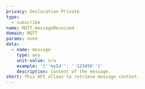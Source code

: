 ```yaml
---
privacy: Geolocation Private
type:
  - subscribe
name: MQTT.messageReceived
domain: MQTT
params: none
data:
  - name: message
    type: any
    unit-value: n/a
    example: '{''myId'': ''123456''}'
    description: Content of the message.
short: This API allows to retrieve message content.
---
```


